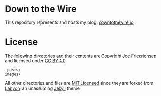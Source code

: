 # Down to the Wire

This repository represents and hosts my blog: [downtothewire.io](http://downtothewire.io)
# License

The following directories and their contents are Copyright Joe Friedrichsen and licensed under [CC BY 4.0](http://creativecommons.org/licenses/by/4.0/legalcode).

    _posts/
    images/

All other directories and files are [MIT Licensed](http://github.com/wireddown/wireddown.github.io/blob/master/LICENSE.md) since they are forked from [Lanyon](http://github.com/poole/lanyon), an unassuming [Jekyll](http://jekyllrb.com/) theme
